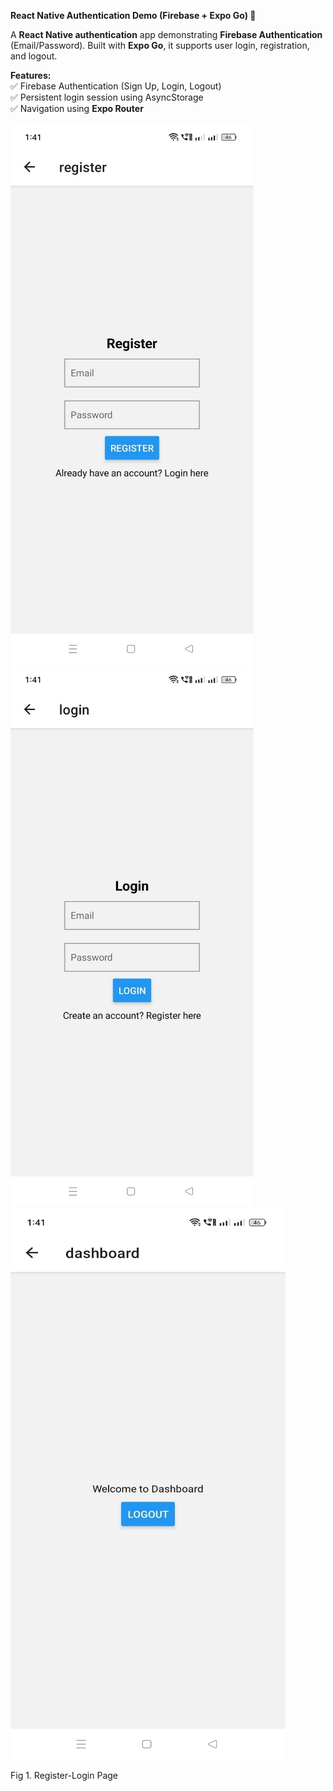 **React Native Authentication Demo (Firebase + Expo Go) 🔐**

A **React Native authentication** app demonstrating **Firebase
Authentication** (Email/Password). Built with **Expo Go**, it supports
user login, registration, and logout.

**Features:**\
✅ Firebase Authentication (Sign Up, Login, Logout)\
✅ Persistent login session using AsyncStorage\
✅ Navigation using **Expo Router**

![](image3.jpeg)
![](image4.jpeg)
![](image5.jpeg)


Fig 1. Register-Login Page
